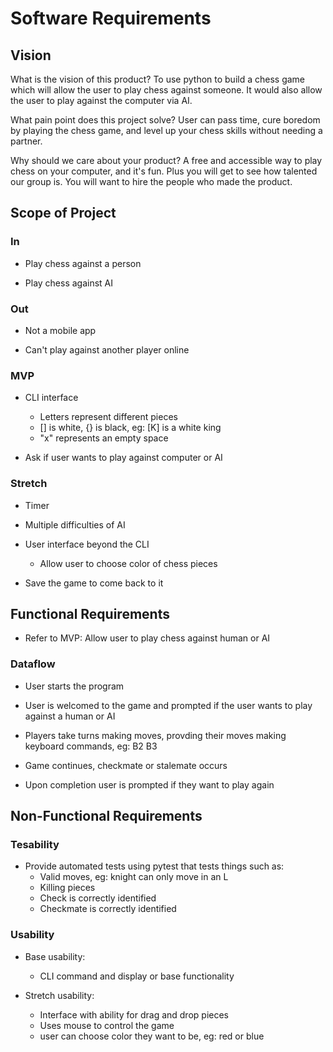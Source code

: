 # Software Requirements

## Vision

What is the vision of this product?
To use python to build a chess game which will allow the user to play chess against someone. It would also allow the user to play against the computer via AI.

What pain point does this project solve?
User can pass time, cure boredom by playing the chess game, and level up your chess skills without needing a partner.

Why should we care about your product?
A free and accessible way to play chess on your computer, and it's fun. Plus you will get to see how talented our group is. You will want to hire the people who made the product.

## Scope of Project

### In

- Play chess against a person

- Play chess against AI

### Out

- Not a mobile app

- Can't play against another player online

### MVP

- CLI interface
  - Letters represent different pieces
  - [] is white, {} is black, eg: [K] is a white king
  - "x" represents an empty space

- Ask if user wants to play against computer or AI

### Stretch

- Timer

- Multiple difficulties of AI

- User interface beyond the CLI
  - Allow user to choose color of chess pieces

- Save the game to come back to it

## Functional Requirements

- Refer to MVP: Allow user to play chess against human or AI

### Dataflow

- User starts the program

- User is welcomed to the game and prompted if the user wants to play against a human or AI

- Players take turns making moves, provding their moves making keyboard commands, eg: B2 B3

- Game continues, checkmate or stalemate occurs

- Upon completion user is prompted if they want to play again

## Non-Functional Requirements

### Tesability

- Provide automated tests using pytest that tests things such as:
  - Valid moves, eg: knight can only move in an L
  - Killing pieces
  - Check is correctly identified
  - Checkmate is correctly identified

### Usability

- Base usability:
  - CLI command and display or base functionality

- Stretch usability:
  - Interface with ability for drag and drop pieces
  - Uses mouse to control the game
  - user can choose color they want to be, eg: red or blue
  